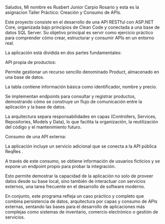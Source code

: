 Saludos, Mi nombre es Rusbert Junior Carpio Rosario y esta es la asignacion Taller Práctico: Creación y Consumo de APIs.

Este proyecto consiste en el desarrollo de una API RESTful con ASP.NET Core, organizada bajo principios de Clean Code y conectada a una base de datos SQL Server. Su objetivo principal es servir como ejercicio práctico para comprender cómo crear, estructurar y consumir APIs en un entorno real.

La aplicación está dividida en dos partes fundamentales:

API propia de productos:

Permite gestionar un recurso sencillo denominado Product, almacenado en una base de datos.

La tabla contiene información básica como identificador, nombre y precio.

Se implementan endpoints para consultar y registrar productos, demostrando cómo se construye un flujo de comunicación entre la aplicación y la base de datos.

La arquitectura separa responsabilidades en capas (Controllers, Services, Repositories, Models y Data), lo que facilita la organización, la reutilización del código y el mantenimiento futuro.

Consumo de una API externa:

La aplicación incluye un servicio adicional que se conecta a la API pública ReqRes
.

A través de este consumo, se obtiene información de usuarios ficticios y se expone un endpoint propio para probar la integración.

Esto permite demostrar la capacidad de la aplicación no solo de proveer datos desde su base local, sino también de interactuar con servicios externos, una tarea frecuente en el desarrollo de software moderno.

En conjunto, este programa refleja un caso práctico y completo que combina persistencia de datos, arquitectura por capas y consumo de APIs externas, sentando las bases para el desarrollo de aplicaciones más complejas como sistemas de inventario, comercio electrónico o gestión de servicios.
